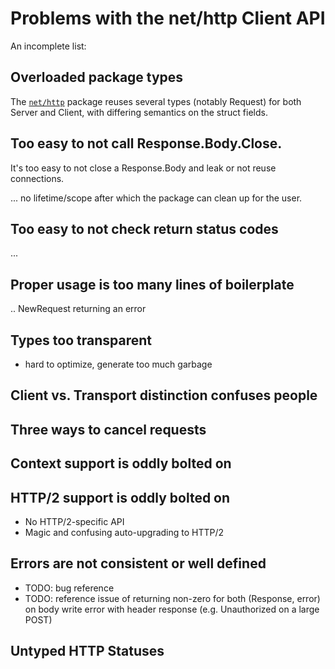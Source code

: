 # Problems with the net/http Client API

An incomplete list:

## Overloaded package types

The [`net/http`](https://golang.org/pkg/net/http/) package reuses several types (notably Request) for both Server and Client, with differing semantics on the struct fields.

## Too easy to not call Response.Body.Close.

It's too easy to not close a Response.Body and leak or not reuse connections.

... no lifetime/scope after which the package can clean up for the user.

## Too easy to not check return status codes

...

## Proper usage is too many lines of boilerplate

.. NewRequest returning an error

## Types too transparent

* hard to optimize, generate too much garbage

## Client vs. Transport distinction confuses people

## Three ways to cancel requests

## Context support is oddly bolted on

## HTTP/2 support is oddly bolted on

* No HTTP/2-specific API
* Magic and confusing auto-upgrading to HTTP/2

## Errors are not consistent or well defined

* TODO: bug reference
* TODO: reference issue of returning non-zero for both (Response, error) on body write error with header response (e.g. Unauthorized on a large POST)

## Untyped HTTP Statuses

